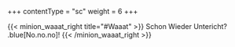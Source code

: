 +++
contentType = "sc"
weight = 6
+++

{{< minion_waaat_right title="#Waaat" >}}
Schon Wieder Untericht?
.blue[No.no.no]!
{{< /minion_waaat_right >}}

